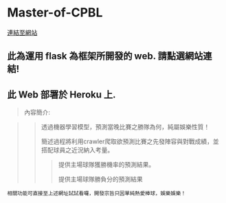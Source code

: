 # Master-of-CPBL

[連結至網站](https://webcpbl.herokuapp.com)

## 此為運用 flask 為框架所開發的 web. 請點選網站連結!
## 此 Web 部署於 Heroku 上.

>內容簡介:

>>透過機器學習模型，預測當晚比賽之勝隊為何，純屬娛樂性質！
>>
>>簡述過程將利用crawler爬取欲預測比賽之先發陣容與對戰成績，並搭配球員之近況納入考量。
>>
>>>提供主場球隊獲勝機率的預測結果。
>>>
>>>提供主場球隊勝負分的預測結果

    相關功能可直接至上述網址試試看囉，開發宗旨只因單純熱愛棒球，娛樂娛樂！

